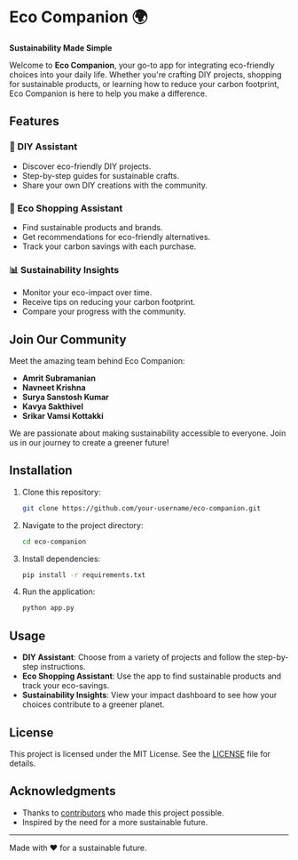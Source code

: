 # Eco Companion 🌍

**Sustainability Made Simple**

Welcome to **Eco Companion**, your go-to app for integrating eco-friendly choices into your daily life. Whether you're crafting DIY projects, shopping for sustainable products, or learning how to reduce your carbon footprint, Eco Companion is here to help you make a difference.

## Features

### 🌱 DIY Assistant
- Discover eco-friendly DIY projects.
- Step-by-step guides for sustainable crafts.
- Share your own DIY creations with the community.

### 🛒 Eco Shopping Assistant
- Find sustainable products and brands.
- Get recommendations for eco-friendly alternatives.
- Track your carbon savings with each purchase.

### 📊 Sustainability Insights
- Monitor your eco-impact over time.
- Receive tips on reducing your carbon footprint.
- Compare your progress with the community.

## Join Our Community

Meet the amazing team behind Eco Companion:

- **Amrit Subramanian**
- **Navneet Krishna**
- **Surya Sanstosh Kumar**
- **Kavya Sakthivel**
- **Srikar Vamsi Kottakki**


We are passionate about making sustainability accessible to everyone. Join us in our journey to create a greener future!

## Installation

1. Clone this repository:
    ```bash
    git clone https://github.com/your-username/eco-companion.git
    ```

2. Navigate to the project directory:
    ```bash
    cd eco-companion
    ```

3. Install dependencies:
    ```bash
    pip install -r requirements.txt
    ```

4. Run the application:
    ```bash
    python app.py
    ```

## Usage

- **DIY Assistant**: Choose from a variety of projects and follow the step-by-step instructions.
- **Eco Shopping Assistant**: Use the app to find sustainable products and track your eco-savings.
- **Sustainability Insights**: View your impact dashboard to see how your choices contribute to a greener planet.

## License

This project is licensed under the MIT License. See the [LICENSE](LICENSE) file for details.

## Acknowledgments

- Thanks to [contributors](https://github.com/your-username/eco-companion/graphs/contributors) who made this project possible.
- Inspired by the need for a more sustainable future.

---

Made with ❤️ for a sustainable future.
